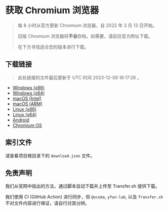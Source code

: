 # 获取 Chromium 浏览器

> 每 8 小时从官方更新 Chromium 浏览器，自 2022 年 3 月 13 日开始。
> 
> 旧版 Chromium 浏览器将**不会**存档，如需要，请前往官方网址下载。
>
> 在下方寻找适合您的版本进行下载。

## 下载链接

> 此处链接的文件最后更新于 UTC 时间 2023-12-09 16:17:26
。

- [Windows (x86)](https://transfer.sh/6rGRx5f5ms/Win.zip)
- [Windows (x64)](https://transfer.sh/4JQIdAiQLs/Win_x64.zip)
- [macOS (Intel)](https://transfer.sh/9tTWfph3fH/Mac.zip)
- [macOS (ARM)](https://transfer.sh/M0xNpR76nJ/Mac_Arm.zip)
- [Linux (x86)](https://transfer.sh/uUIh8F75sH/Linux.zip)
- [Linux (x64)](https://transfer.sh/CSK781umYb/Linux_x64.zip)
- [Android](https://transfer.sh/ToSg7w8wB0/Android.zip)
- [Chromium OS](https://transfer.sh/r0A0PO7cub/Linux_ChromiumOS_Full.zip)

## 索引文件

请查看项目根目录下的 `download.json` 文件。

## 免责声明

我们从官网中指出的方法，通过脚本自动下载并上传至 Transfer.sh 提供下载。

我们使用 CI (GitHub Action) 进行同步，但 `@ocoke`, `yfun-lab`, 以及 `Transfer.sh` 不对文件内容进行保证，请自行对其分辨。
